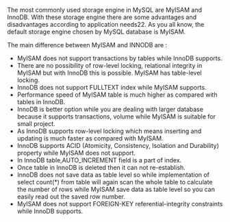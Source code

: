 The most commonly used storage engine in MySQL are MyISAM and InnoDB.
With these storage engine there are some advantages and disadvantages according to application needs22.
As you all know, the default storage engine chosen by MySQL database is MyISAM.

The main difference between MyISAM and INNODB are :

-   MyISAM does not support transactions by tables while InnoDB supports.
-   There are no possibility of row-level locking, relational integrity in MyISAM but with InnoDB this is possible. MyISAM has table-level locking.
-   InnoDB does not support FULLTEXT index while MyISAM supports.
-   Performance speed of MyISAM table is much higher as compared with tables in InnoDB.
-   InnoDB is better option while you are dealing with larger database because it supports transactions, volume while MyISAM is suitable for small project.
-   As InnoDB supports row-level locking which means inserting and updating is much faster as compared with MyISAM.
-   InnoDB supports ACID (Atomicity, Consistency, Isolation and Durability) property while MyISAM does not support.
-   In InnoDB table,AUTO_INCREMENT field is a part of index.
-   Once table in InnoDB is deleted then it can not re-establish.
-   InnoDB does not save data as table level so while implementation of select count(*) from table will again scan the whole table to calculate the number of rows while MyISAM save data as table level so you can easily read out the saved row number.
-   MyISAM does not support FOREIGN-KEY referential-integrity constraints while InnoDB supports.
